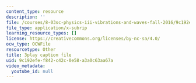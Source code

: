 ```yaml
---
content_type: resource
description: ''
file: /courses/8-03sc-physics-iii-vibrations-and-waves-fall-2016/9c192efef842c42c0e58a3a0c63aa67a_4ysFC9vd3GE.srt
file_type: application/x-subrip
learning_resource_types: []
license: https://creativecommons.org/licenses/by-nc-sa/4.0/
ocw_type: OCWFile
resourcetype: Other
title: 3play caption file
uid: 9c192efe-f842-c42c-0e58-a3a0c63aa67a
video_metadata:
  youtube_id: null
---
```

